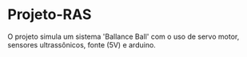 # Projeto-RAS
O projeto simula um sistema 'Ballance Ball' com o uso de servo motor, sensores ultrassônicos, fonte (5V) e arduino.

